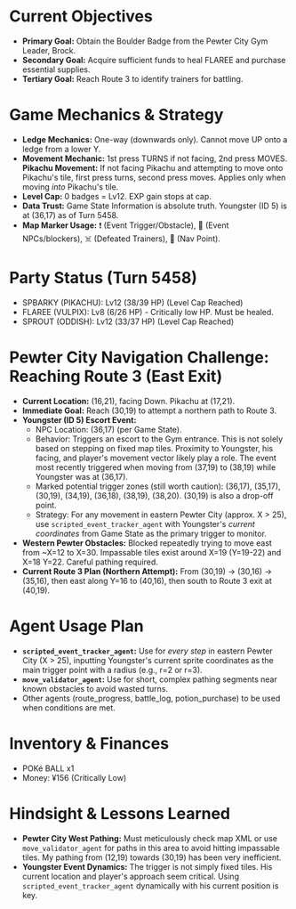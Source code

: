 # Current Objectives
*   **Primary Goal:** Obtain the Boulder Badge from the Pewter City Gym Leader, Brock.
*   **Secondary Goal:** Acquire sufficient funds to heal FLAREE and purchase essential supplies.
*   **Tertiary Goal:** Reach Route 3 to identify trainers for battling.

# Game Mechanics & Strategy
*   **Ledge Mechanics:** One-way (downwards only). Cannot move UP onto a ledge from a lower Y.
*   **Movement Mechanic:** 1st press TURNS if not facing, 2nd press MOVES. **Pikachu Movement:** If not facing Pikachu and attempting to move onto Pikachu's tile, first press turns, second press moves. Applies only when moving *into* Pikachu's tile.
*   **Level Cap:** 0 badges = Lv12. EXP gain stops at cap.
*   **Data Trust:** Game State Information is absolute truth. Youngster (ID 5) is at (36,17) as of Turn 5458.
*   **Map Marker Usage:** ❗ (Event Trigger/Obstacle), 💁 (Event NPCs/blockers), ☠️ (Defeated Trainers), 📍 (Nav Point).

# Party Status (Turn 5458)
*   SPBARKY (PIKACHU): Lv12 (38/39 HP) (Level Cap Reached)
*   FLAREE (VULPIX): Lv8 (6/26 HP) - Critically low HP. Must be healed.
*   SPROUT (ODDISH): Lv12 (33/37 HP) (Level Cap Reached)

# Pewter City Navigation Challenge: Reaching Route 3 (East Exit)
*   **Current Location:** (16,21), facing Down. Pikachu at (17,21).
*   **Immediate Goal:** Reach (30,19) to attempt a northern path to Route 3.
*   **Youngster (ID 5) Escort Event:**
    *   NPC Location: (36,17) (per Game State).
    *   Behavior: Triggers an escort to the Gym entrance. This is not solely based on stepping on fixed map tiles. Proximity to Youngster, his facing, and player's movement vector likely play a role. The event most recently triggered when moving from (37,19) to (38,19) while Youngster was at (36,17).
    *   Marked potential trigger zones (still worth caution): (36,17), (35,17), (30,19), (34,19), (36,18), (38,19), (38,20). (30,19) is also a drop-off point.
    *   Strategy: For any movement in eastern Pewter City (approx. X > 25), use `scripted_event_tracker_agent` with Youngster's *current coordinates* from Game State as the primary trigger to monitor.
*   **Western Pewter Obstacles:** Blocked repeatedly trying to move east from ~X=12 to X=30. Impassable tiles exist around X=19 (Y=19-22) and X=18 Y=22. Careful pathing required.
*   **Current Route 3 Plan (Northern Attempt):** From (30,19) -> (30,16) -> (35,16), then east along Y=16 to (40,16), then south to Route 3 exit at (40,19).

# Agent Usage Plan
*   **`scripted_event_tracker_agent`:** Use for *every step* in eastern Pewter City (X > 25), inputting Youngster's current sprite coordinates as the main trigger point with a radius (e.g., r=2 or r=3).
*   **`move_validator_agent`:** Use for short, complex pathing segments near known obstacles to avoid wasted turns.
*   Other agents (route_progress, battle_log, potion_purchase) to be used when conditions are met.

# Inventory & Finances
*   POKé BALL x1
*   Money: ¥156 (Critically Low)

# Hindsight & Lessons Learned
*   **Pewter City West Pathing:** Must meticulously check map XML or use `move_validator_agent` for paths in this area to avoid hitting impassable tiles. My pathing from (12,19) towards (30,19) has been very inefficient.
*   **Youngster Event Dynamics:** The trigger is not simply fixed tiles. His current location and player's approach seem critical. Using `scripted_event_tracker_agent` dynamically with his current position is key.